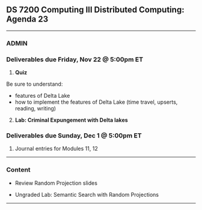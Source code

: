 ## DS 7200 Computing III Distributed Computing: Agenda 23


---

### ADMIN

### Deliverables due Friday, Nov 22 @ 5:00pm ET

1) **Quiz**  

Be sure to understand:  
- features of Delta Lake
- how to implement the features of Delta Lake (time travel, upserts, reading, writing)

2) **Lab: Criminal Expungement with Delta lakes**


### Deliverables due Sunday, Dec 1 @ 5:00pm ET

1) Journal entries for Modules 11, 12

---

### Content 

- Review Random Projection slides

- Ungraded Lab: Semantic Search with Random Projections  
 

---

